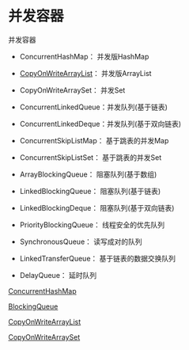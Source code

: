 # 并发容器

并发容器

*   ConcurrentHashMap：      并发版HashMap

*   [CopyOnWriteArrayList](CopyOnWriteArrayList/CopyOnWriteArrayList.md "CopyOnWriteArrayList")：    并发版ArrayList

*   CopyOnWriteArraySet：    并发Set

*   ConcurrentLinkedQueue：并发队列(基于链表)

*   ConcurrentLinkedDeque：并发队列(基于双向链表)

*   ConcurrentSkipListMap： 基于跳表的并发Map

*   ConcurrentSkipListSet：   基于跳表的并发Set

*   ArrayBlockingQueue：      阻塞队列(基于数组)

*   LinkedBlockingQueue：    阻塞队列(基于链表)

*   LinkedBlockingDeque：    阻塞队列(基于双向链表)

*   PriorityBlockingQueue：   线程安全的优先队列

*   SynchronousQueue：       读写成对的队列

*   LinkedTransferQueue：    基于链表的数据交换队列

*   DelayQueue：                    延时队列

[ConcurrentHashMap](ConcurrentHashMap/ConcurrentHashMap.md "ConcurrentHashMap")

[BlockingQueue](BlockingQueue/BlockingQueue.md "BlockingQueue")

[CopyOnWriteArrayList](CopyOnWriteArrayList/CopyOnWriteArrayList.md "CopyOnWriteArrayList")

[CopyOnWriteArraySet](CopyOnWriteArraySet/CopyOnWriteArraySet.md "CopyOnWriteArraySet")

